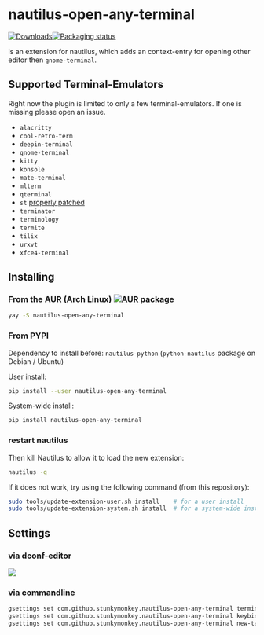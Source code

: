 # nautilus-open-any-terminal

[![Downloads](https://pepy.tech/badge/nautilus-open-any-terminal)](https://pepy.tech/project/nautilus-open-any-terminal)[![Packaging status](https://repology.org/badge/tiny-repos/nautilus-open-any-terminal.svg)](https://repology.org/project/nautilus-open-any-terminal/versions)

is an extension for nautilus, which adds an context-entry for opening other editor then `gnome-terminal`.

## Supported Terminal-Emulators

Right now the plugin is limited to only a few terminal-emulators. If one is missing please open an issue.

- `alacritty`
- `cool-retro-term`
- `deepin-terminal`
- `gnome-terminal`
- `kitty`
- `konsole`
- `mate-terminal`
- `mlterm`
- `qterminal`
- `st` [properly patched](https://st.suckless.org/patches/workingdir/)
- `terminator`
- `terminology`
- `termite`
- `tilix`
- `urxvt`
- `xfce4-terminal`

## Installing

### From the AUR (Arch Linux) [![AUR  package](https://repology.org/badge/version-for-repo/aur/nautilus-open-any-terminal.svg)](https://repology.org/project/nautilus-open-any-terminal/versions)

```bash
yay -S nautilus-open-any-terminal
```

### From PYPI

Dependency to install before: `nautilus-python` (`python-nautilus` package on Debian / Ubuntu)

User install:

```bash
pip install --user nautilus-open-any-terminal
```

System-wide install:

```bash
pip install nautilus-open-any-terminal
```

### restart nautilus

Then kill Nautilus to allow it to load the new extension:

```bash
nautilus -q
```

If it does not work, try using the following command (from this repository):

```bash
sudo tools/update-extension-user.sh install    # for a user install
sudo tools/update-extension-system.sh install  # for a system-wide install
```

## Settings

### via dconf-editor

![](dconf.png)

### via commandline

```bash
gsettings set com.github.stunkymonkey.nautilus-open-any-terminal terminal alacritty
gsettings set com.github.stunkymonkey.nautilus-open-any-terminal keybindings '<Ctrl><Alt>t'
gsettings set com.github.stunkymonkey.nautilus-open-any-terminal new-tab true
```
